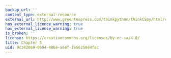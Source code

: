 ```yaml
---
backup_url: ''
content_type: external-resource
external_url: http://www.greenteapress.com/thinkpython/thinkCSpy/html/chap05.html
has_external_licence_warning: true
has_external_license_warning: true
is_broken: ''
license: https://creativecommons.org/licenses/by-nc-sa/4.0/
title: Chapter 5
uid: 9c342069-0694-486e-a6ef-1e56258e4fac
---
```

